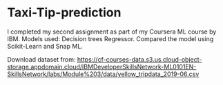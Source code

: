 # Taxi-Tip-prediction
I completed my second assignment as part of my Coursera ML course by IBM. Models used: Decision trees Regressor. Compared the model using Scikit-Learn and Snap ML.

Download dataset from:  https://cf-courses-data.s3.us.cloud-object-storage.appdomain.cloud/IBMDeveloperSkillsNetwork-ML0101EN-SkillsNetwork/labs/Module%203/data/yellow_tripdata_2019-06.csv
